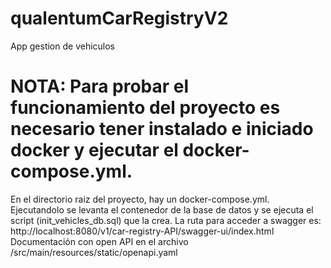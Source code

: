 # qualentumCarRegistryV2
App gestion de vehiculos

# NOTA: Para probar el funcionamiento del proyecto es necesario tener instalado e iniciado docker y ejecutar el docker-compose.yml.
En el directorio raiz del proyecto, hay un docker-compose.yml.
Ejecutandolo se levanta el contenedor de la base de datos y se ejecuta el script (init_vehicles_db.sql) que la crea.
La ruta para acceder a swagger es: http://localhost:8080/v1/car-registry-API/swagger-ui/index.html
Documentación con open API en el archivo /src/main/resources/static/openapi.yaml
